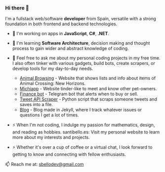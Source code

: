 ### Hi there 👋
I'm a fullstack web/software **developer** from Spain, versatile with a strong foundation in both frontend and backend technologies.

- 🔭 I'm working on apps in **JavaScript**, **C#**, **.NET**.
- 🌱 I'm learning **Software Architecture**, decision making and thought process to gain wider and abstract knowledge of coding.

- 💬 Feel free to ask me about my personal coding projects in my free time. I also often tinker with various gadgets, build bots, create scrapers, or develop tools for my day-to-day needs.
  - [Animal Browsing](https://github.com/sbellodev/animalbrowsing) - Website that shows lists and info about items of Animal Crossing: New Horizons.
  - [Michiapp](https://github.com/sbellodev/michiapp) - Website tinder-like to meet and know other pet-owners.
  - [Finance bot](https://github.com/sbellodev/finbot) - Telegram bot that alerts when to buy or sell.
  - [Tweet API Scraper](https://github.com/sbellodev/tweetapi) - Python script that scraps someone tweets and saves into a file.
  - [Blog](https://github.com/sbellodev/blog) - Blog made in Jekyll, where I track whatever issues or questions I get a lot of times.
  
- ⚡ When I'm not coding, I indulge my passion for mathematics, design, and reading as hobbies.
        santibello.es: Visit my personal website to learn more about my interests and projects.

- ⚡ Whether it's over a cup of coffee or a virtual chat, I look forward to getting to know and connecting with fellow enthusiasts.

📫 Reach me at: [sbellodev@gmail.com](sbellodev@gmail.com)
